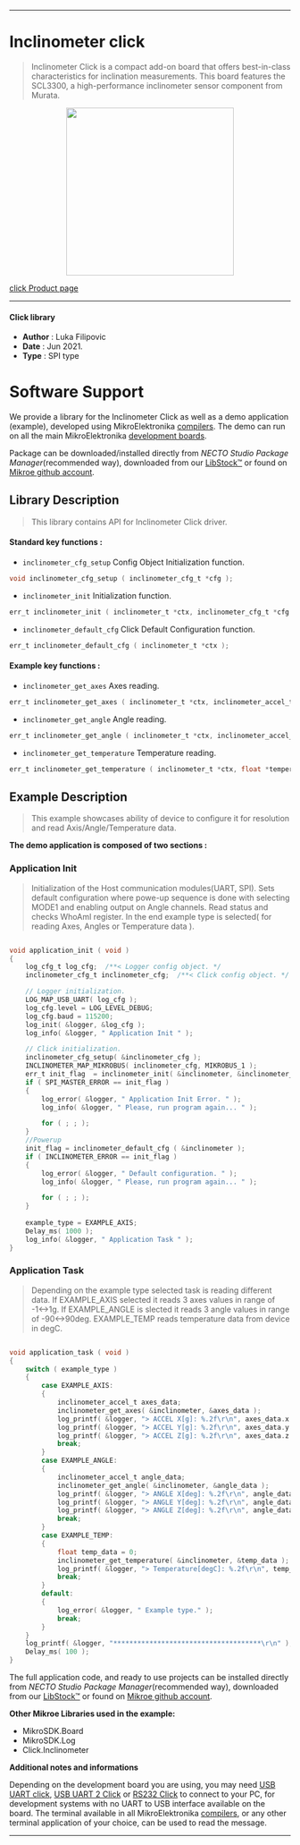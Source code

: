 
---
# Inclinometer click

> Inclinometer Click is a compact add-on board that offers best-in-class characteristics for inclination measurements. This board features the SCL3300, a high-performance inclinometer sensor component from Murata.

<p align="center">
  <img src="https://download.mikroe.com/images/click_for_ide/inclinometer_click.png" height=300px>
</p>

[click Product page](https://www.mikroe.com/inclinometer-click)

---


#### Click library

- **Author**        : Luka Filipovic
- **Date**          : Jun 2021.
- **Type**          : SPI type


# Software Support

We provide a library for the Inclinometer Click
as well as a demo application (example), developed using MikroElektronika
[compilers](https://www.mikroe.com/necto-studio).
The demo can run on all the main MikroElektronika [development boards](https://www.mikroe.com/development-boards).

Package can be downloaded/installed directly from *NECTO Studio Package Manager*(recommended way), downloaded from our [LibStock&trade;](https://libstock.mikroe.com) or found on [Mikroe github account](https://github.com/MikroElektronika/mikrosdk_click_v2/tree/master/clicks).

## Library Description

> This library contains API for Inclinometer Click driver.

#### Standard key functions :

- `inclinometer_cfg_setup` Config Object Initialization function.
```c
void inclinometer_cfg_setup ( inclinometer_cfg_t *cfg );
```

- `inclinometer_init` Initialization function.
```c
err_t inclinometer_init ( inclinometer_t *ctx, inclinometer_cfg_t *cfg );
```

- `inclinometer_default_cfg` Click Default Configuration function.
```c
err_t inclinometer_default_cfg ( inclinometer_t *ctx );
```

#### Example key functions :

- `inclinometer_get_axes` Axes reading.
```c
err_t inclinometer_get_axes ( inclinometer_t *ctx, inclinometer_accel_t *axes_data );
```

- `inclinometer_get_angle` Angle reading.
```c
err_t inclinometer_get_angle ( inclinometer_t *ctx, inclinometer_accel_t *angle_data );
```

- `inclinometer_get_temperature` Temperature reading.
```c
err_t inclinometer_get_temperature ( inclinometer_t *ctx, float *temperature );
```

## Example Description

> This example showcases ability of device to configure it for 
resolution and read Axis/Angle/Temperature data.

**The demo application is composed of two sections :**

### Application Init

> Initialization of the Host communication modules(UART, SPI). 
Sets default configuration where powe-up sequence is done with 
selecting MODE1 and enabling output on Angle channels. 
Read status and checks WhoAmI register. In the end example type
is selected( for reading Axes, Angles or Temperature data ).

```c

void application_init ( void )
{
    log_cfg_t log_cfg;  /**< Logger config object. */
    inclinometer_cfg_t inclinometer_cfg;  /**< Click config object. */

    // Logger initialization.
    LOG_MAP_USB_UART( log_cfg );
    log_cfg.level = LOG_LEVEL_DEBUG;
    log_cfg.baud = 115200;
    log_init( &logger, &log_cfg );
    log_info( &logger, " Application Init " );

    // Click initialization.
    inclinometer_cfg_setup( &inclinometer_cfg );
    INCLINOMETER_MAP_MIKROBUS( inclinometer_cfg, MIKROBUS_1 );
    err_t init_flag  = inclinometer_init( &inclinometer, &inclinometer_cfg );
    if ( SPI_MASTER_ERROR == init_flag )
    {
        log_error( &logger, " Application Init Error. " );
        log_info( &logger, " Please, run program again... " );

        for ( ; ; );
    }
    //Powerup
    init_flag = inclinometer_default_cfg ( &inclinometer );
    if ( INCLINOMETER_ERROR == init_flag )
    {
        log_error( &logger, " Default configuration. " );
        log_info( &logger, " Please, run program again... " );

        for ( ; ; );
    }
    
    example_type = EXAMPLE_AXIS;
    Delay_ms( 1000 );
    log_info( &logger, " Application Task " );
}

```

### Application Task

> Depending on the example type selected task is reading different data.
If EXAMPLE_AXIS selected it reads 3 axes values in range of -1<->1g. 
If EXAMPLE_ANGLE is slected it reads 3 angle values in range of 
-90<->90deg. EXAMPLE_TEMP reads temperature data from device in degC.

```c

void application_task ( void )
{
    switch ( example_type )
    {
        case EXAMPLE_AXIS:
        {
            inclinometer_accel_t axes_data;
            inclinometer_get_axes( &inclinometer, &axes_data );
            log_printf( &logger, "> ACCEL X[g]: %.2f\r\n", axes_data.x );
            log_printf( &logger, "> ACCEL Y[g]: %.2f\r\n", axes_data.y );
            log_printf( &logger, "> ACCEL Z[g]: %.2f\r\n", axes_data.z );
            break;
        }
        case EXAMPLE_ANGLE:
        {
            inclinometer_accel_t angle_data;
            inclinometer_get_angle( &inclinometer, &angle_data );
            log_printf( &logger, "> ANGLE X[deg]: %.2f\r\n", angle_data.x );
            log_printf( &logger, "> ANGLE Y[deg]: %.2f\r\n", angle_data.y );
            log_printf( &logger, "> ANGLE Z[deg]: %.2f\r\n", angle_data.z );
            break;
        }
        case EXAMPLE_TEMP:
        {
            float temp_data = 0;
            inclinometer_get_temperature( &inclinometer, &temp_data );
            log_printf( &logger, "> Temperature[degC]: %.2f\r\n", temp_data );
            break;
        }
        default:
        {
            log_error( &logger, " Example type." );
            break;
        }
    }
    log_printf( &logger, "*************************************\r\n" );
    Delay_ms( 100 );
}

```

The full application code, and ready to use projects can be installed directly from *NECTO Studio Package Manager*(recommended way), downloaded from our [LibStock&trade;](https://libstock.mikroe.com) or found on [Mikroe github account](https://github.com/MikroElektronika/mikrosdk_click_v2/tree/master/clicks).

**Other Mikroe Libraries used in the example:**

- MikroSDK.Board
- MikroSDK.Log
- Click.Inclinometer

**Additional notes and informations**

Depending on the development board you are using, you may need
[USB UART click](http://shop.mikroe.com/usb-uart-click),
[USB UART 2 Click](http://shop.mikroe.com/usb-uart-2-click) or
[RS232 Click](http://shop.mikroe.com/rs232-click) to connect to your PC, for
development systems with no UART to USB interface available on the board. The
terminal available in all MikroElektronika
[compilers](http://shop.mikroe.com/compilers), or any other terminal application
of your choice, can be used to read the message.

---
